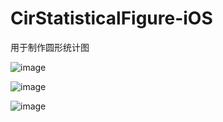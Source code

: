 # CirStatisticalFigure-iOS
用于制作圆形统计图

![image](http://github.com/kukela/CirStatisticalFigure-iOS/raw/master/img/2016_4_22_12.53.05.png)

![image](http://github.com/kukela/CirStatisticalFigure-iOS/raw/master/img/2016-04-22_10_26_30.gif)

![image](http://github.com/kukela/CirStatisticalFigure-iOS/raw/master/img/2016-04-22_10_29_53.gif)
